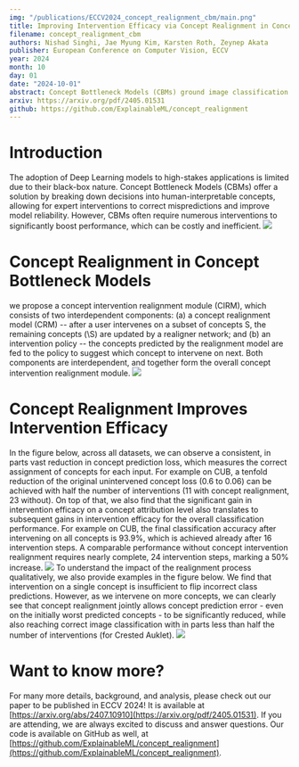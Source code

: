 ```yaml
---
img: "/publications/ECCV2024_concept_realignment_cbm/main.png"
title: Improving Intervention Efficacy via Concept Realignment in Concept Bottleneck Models
filename: concept_realignment_cbm
authors: Nishad Singhi, Jae Myung Kim, Karsten Roth, Zeynep Akata
publisher: European Conference on Computer Vision, ECCV
year: 2024
month: 10
day: 01
date: "2024-10-01"
abstract: Concept Bottleneck Models (CBMs) ground image classification on human-understandable concepts to allow for interpretable model decisions. Crucially, the CBM design inherently allows for human interventions, in which expert users are given the ability to modify potentially misaligned concept choices to influence the decision behavior of the model in an interpretable fashion. However, existing approaches often require numerous human interventions per image to achieve strong performances, posing practical challenges in scenarios where obtaining human feedback is expensive. In this paper, we find that this is noticeably driven by an independent treatment of concepts during intervention, wherein a change of one concept does not influence the use of other ones in the model's final decision. To address this issue, we introduce a trainable concept intervention realignment module, which leverages concept relations to realign concept assignments post-intervention. Across standard, real-world benchmarks, we find that concept realignment can significantly improve intervention efficacy; significantly reducing the number of interventions needed to reach a target classification performance or concept prediction accuracy. In addition, it easily integrates into existing concept-based architectures without requiring changes to the models themselves. This reduced cost of human-model collaboration is crucial to enhancing the feasibility of CBMs in resource-constrained environments.
arxiv: https://arxiv.org/pdf/2405.01531
github: https://github.com/ExplainableML/concept_realignment
---
```


# Introduction
The adoption of Deep Learning models to high-stakes applications is limited due to their black-box nature. Concept Bottleneck Models (CBMs) offer a solution by breaking down decisions into human-interpretable concepts, allowing for expert interventions to correct mispredictions and improve model reliability. However, CBMs often require numerous interventions to significantly boost performance, which can be costly and inefficient. 
![](/publications/ECCV2024_cbm/teaser.png)

# Concept Realignment in Concept Bottleneck Models
we propose a concept intervention realignment module (CIRM), which consists of two interdependent components: (a) a concept realignment model (CRM) -- after a user intervenes on a subset of concepts S, the remaining concepts (\S) are updated by a realigner network; and (b) an intervention policy -- the concepts predicted by the realignment model are fed to the policy to suggest which concept to intervene on next. Both components are interdependent, and together form the overall concept intervention realignment module.
![](/publications/ECCV2024_cbm/main.png)

# Concept Realignment Improves Intervention Efficacy
In the figure below, across all datasets, we can observe a consistent, in parts vast reduction in concept prediction loss, which measures the correct assignment of concepts for each input. For example on CUB, a tenfold reduction of the original unintervened concept loss (0.6 to 0.06) can be achieved with half the number of interventions (11 with concept realignment, 23 without). On top of that, we also find that the significant gain in intervention efficacy on a concept attribution level also translates to subsequent gains in intervention efficacy for the overall classification performance. For example on CUB, the final classification accuracy after intervening on all concepts is 93.9%, which is achieved already after 16 intervention steps. A comparable performance without concept intervention realignment requires nearly complete, 24 intervention steps, marking a 50% increase.
![](/publications/ECCV2024_cbm/results.png)
To understand the impact of the realignment process qualitatively, we also provide examples in the figure below. We find that intervention on a single concept is insufficient to flip incorrect class predictions. However, as we intervene on more concepts, we can clearly see that concept realignment jointly allows concept prediction error - even on the initially worst predicted concepts - to be significantly reduced, while also reaching correct image classification with in parts less than half the number of interventions (for Crested Auklet).
![](/publications/ECCV2024_cbm/qualitative.png)

# Want to know more?
For many more details, background, and analysis, please check out our paper to be published in ECCV 2024! It is available at [https://arxiv.org/abs/2407.10910](https://arxiv.org/pdf/2405.01531). If you are attending, we are always excited to discuss and answer questions. Our code is available on GitHub as well, at [https://github.com/ExplainableML/concept_realignment](https://github.com/ExplainableML/concept_realignment).
